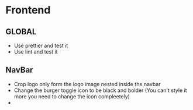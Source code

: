 # Frontend

## GLOBAL  
- Use prettier and test it
- Use lint and test it  

## NavBar  
- Crop logo only form the logo image nested inside the navbar
- Change the burger toggle icon to be black and bolder (You can't style it more you need to change the icon compleetely)
- 
